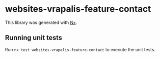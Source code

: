 # websites-vrapalis-feature-contact

This library was generated with [Nx](https://nx.dev).

## Running unit tests

Run `nx test websites-vrapalis-feature-contact` to execute the unit tests.

